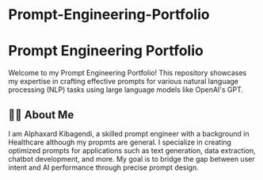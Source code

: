 # Prompt-Engineering-Portfolio
# Prompt Engineering Portfolio  

Welcome to my Prompt Engineering Portfolio! This repository showcases my expertise in crafting effective prompts for various natural language processing (NLP) tasks using large language models like OpenAI's GPT.  

## 🧑‍💻 About Me  
I am Alphaxard Kibagendi, a skilled prompt engineer with a background in Healthcare although my propmts are general. I specialize in creating optimized prompts for applications such as text generation, data extraction, chatbot development, and more. My goal is to bridge the gap between user intent and AI performance through precise prompt design.  
